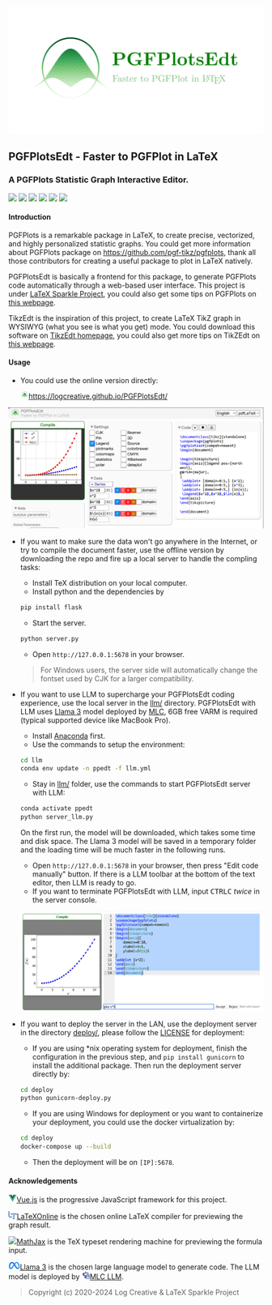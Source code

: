 ![](res/logo/banner.png)

## PGFPlotsEdt - Faster to PGFPlot in LaTeX
### A PGFPlots Statistic Graph Interactive Editor.

<a href="https://logcreative.github.io/PGFPlotsEdt/index.html?lang=en"><img src="https://img.shields.io/badge/lang-EN-9CF"></a>
<a href="https://logcreative.tech/PGFPlotsEdt/index.html?lang=chs"><img src="https://img.shields.io/badge/语言-中文-9CF"></a>
<a href="https://github.com/LogCreative/PGFPlotsEdt/releases"><img src="https://img.shields.io/github/v/release/LogCreative/PGFPlotsEdt"></a>
<a href="https://github.com/LogCreative/PGFPlotsEdt/blob/master/LICENSE"><img src="https://img.shields.io/github/license/LogCreative/PGFPlotsEdt"></a>
<a href="https://github.com/LogCreative/PGFPlotsEdt/commits/master"><img src="https://img.shields.io/github/last-commit/LogCreative/PGFPlotsEdt"></a>
<a href="https://logcreative.github.io/LaTeXSparkle/"><img src="https://img.shields.io/badge/Under-LaTeX%20Sparkle%20Project-yellowgreen"></a>

#### Introduction

PGFPlots is a remarkable package in LaTeX, to create precise, vectorized, and highly personalized statistic graphs. You could get more information about PGFPlots package on https://github.com/pgf-tikz/pgfplots, thank all those contributors for creating a useful package to plot in LaTeX natively.

PGFPlotsEdt is basically a frontend for this package, to generate PGFPlots code automatically through a web-based user interface. This project is under [LaTeX Sparkle Project](https://logcreative.github.io/LaTeXSparkle/), you could also get some tips on PGFPlots on [this webpage](https://logcreative.github.io/LaTeXSparkle/src/art/chapter06.html).

TikzEdt is the inspiration of this project, to create LaTeX TikZ graph in WYSIWYG (what you see is what you get) mode. You could download this software on [TikzEdt homepage](http://www.tikzedt.org/), you could also get more tips on TikZEdt on [this webpage](https://logcreative.github.io/LaTeXSparkle/src/art/chapter04.html).

#### Usage

- You could use the online version directly:

    <a href="https://logcreative.github.io/PGFPlotsEdt/"><img src="res/logo/logo.svg" width="16px">https://logcreative.github.io/PGFPlotsEdt/ </a>

![PGFPlotsEdt](res/demo/main.jpg)

- If you want to make sure the data won't go anywhere in the Internet, or try to compile the document faster, use the offline version by downloading the repo and fire up a local server to handle the compling tasks:
    - Install TeX distribution on your local computer.
    - Install python and the dependencies by
    ```bash
    pip install flask
    ```
    - Start the server.
    ```bash
    python server.py
    ```
    - Open `http://127.0.0.1:5678` in your browser.
    > For Windows users, the server side will automatically change the fontset used by CJK for a larger compatibility.

- If you want to use LLM to supercharge your PGFPlotsEdt coding experience, use the local server in the [llm/](llm/) directory. PGFPlotsEdt with LLM uses [Llama 3](https://llama.meta.com/llama3/) model deployed by [MLC](https://llm.mlc.ai), 6GB free VARM is required (typical supported device like MacBook Pro).
    - Install [Anaconda](https://www.anaconda.com/download/success) first.
    - Use the commands to setup the environment:
    ```bash
    cd llm
    conda env update -n ppedt -f llm.yml
    ```
    - Stay in [llm/](llm/) folder, use the commands to start PGFPlotsEdt server with LLM:
    ```bash
    conda activate ppedt
    python server_llm.py
    ```
    On the first run, the model will be downloaded, which takes some time and disk space. The Llama 3 model will be saved in a temporary folder and the loading time will be much faster in the following runs.
    - Open `http://127.0.0.1:5678` in your browser, then press "Edit code manually" button. If there is a LLM toolbar at the bottom of the text editor, then LLM is ready to go.
    - If you want to terminate PGFPlotsEdt with LLM, input <kbd>CTRL</kbd><kbd>C</kbd> *twice* in the server console.

    ![PGFPlotsEdt with LLM](res/demo/llm.jpg)

- If you want to deploy the server in the LAN, use the deployment server in the directory [deploy/](deploy/), please follow the [LICENSE](LICENSE) for deployment:
    - If you are using *nix operating system for deployment, finish the configuration in the previous step, and `pip install gunicorn` to install the additional package. Then run the deployment server directly by:
    ```bash
    cd deploy
    python gunicorn-deploy.py
    ```
    - If you are using Windows for deployment or you want to containerize your deployment, you could use the docker virtualization by:
    ```bash
    cd deploy
    docker-compose up --build
    ```
    - Then the deployment will be on `[IP]:5678`.


#### Acknowledgements

<a href="https://cn.vuejs.org/" target="_blank"><img class="icon" src="res/poweredby/vue.png" height="16px">Vue.js</a> is the progressive JavaScript framework for this project.

<a href="https://latexonline.cc/" target="_blank"><img class="icon" src="res/poweredby/latexonline.png" height="16px">LaTeXOnline</a> is the chosen online LaTeX compiler for previewing the graph result.

<a href="https://www.mathjax.org/" target="_blank"><img class="icon" src="res/poweredby/mathjax.ico" height="16px">MathJax</a> is the TeX typeset rendering machine for previewing the formula input.

<a href="https://llama.meta.com/llama3/" target="_blank"><img class="icon" src="res/poweredby/meta.svg" height="16px">Llama 3</a> is the chosen large language model to generate code. The LLM model is deployed by <a href="https://llm.mlc.ai" target="_blank"><img class="icon" src="res/poweredby/mlc.png" height="16px">MLC LLM</a>.

>Copyright (c) 2020-2024 Log Creative & LaTeX Sparkle Project
